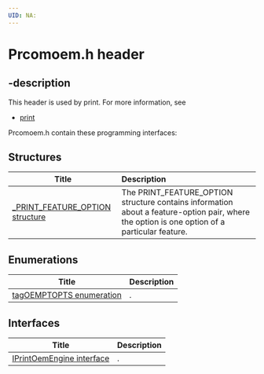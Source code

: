 ```yaml
---
UID: NA:
---
```


# Prcomoem.h header

## -description

This header is used by print. For more information, see
- [print](../_print/index.md)

Prcomoem.h contain these programming interfaces:


## Structures

| Title   | Description   |
| ---- |:---- |
| [_PRINT_FEATURE_OPTION structure](ns-prcomoem-_print_feature_option.md) | The PRINT_FEATURE_OPTION structure contains information about a feature-option pair, where the option is one option of a particular feature. |

## Enumerations

| Title   | Description   |
| ---- |:---- |
| [tagOEMPTOPTS enumeration](ne-prcomoem-tagoemptopts.md) | . |

## Interfaces

| Title   | Description   |
| ---- |:---- |
| [IPrintOemEngine interface](nn-prcomoem-iprintoemengine.md) | . |
